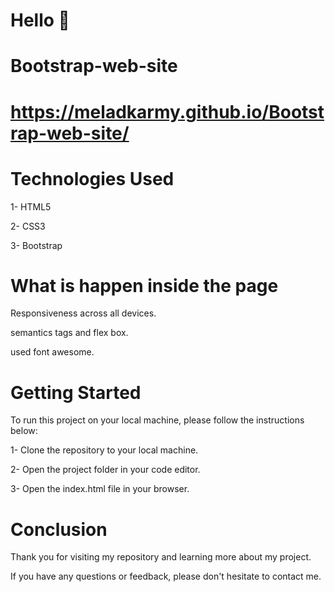 # Hello 👋
# Bootstrap-web-site
# https://meladkarmy.github.io/Bootstrap-web-site/

# Technologies Used

1- HTML5

2- CSS3

3- Bootstrap


# What is happen inside the page

Responsiveness across all devices.

semantics tags and flex box.

used font awesome.


# Getting Started
To run this project on your local machine, please follow the instructions below:

1- Clone the repository to your local machine.

2- Open the project folder in your code editor.

3- Open the index.html file in your browser.

# Conclusion

Thank you for visiting my repository and learning more about my project.

If you have any questions or feedback, please don't hesitate to contact me.
